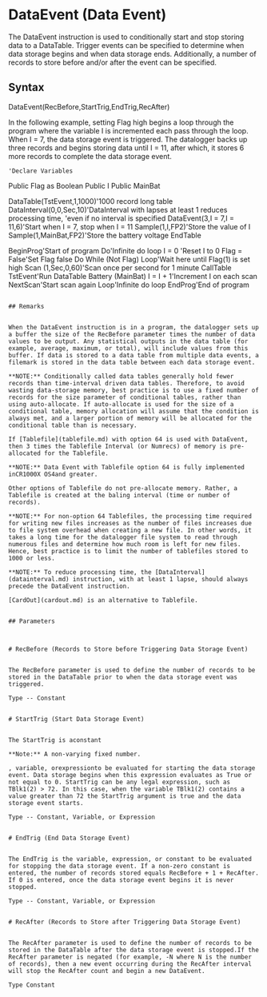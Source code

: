 # DataEvent (Data Event)

The DataEvent instruction is used to conditionally start and stop storing data to a DataTable. Trigger events can be specified to determine when data storage begins and when data storage ends. Additionally, a number of records to store before and/or after the event can be specified.

## Syntax

DataEvent(RecBefore,StartTrig,EndTrig,RecAfter)

In the following example, setting Flag high begins a loop through the program where the variable I is incremented each pass through the loop. When I = 7, the data storage event is triggered. The datalogger backs up three records and begins storing data until I = 11, after which, it stores 6 more records to complete the data storage event.

```
'Declare Variables
```

Public Flag as Boolean
Public I
Public MainBat

DataTable(TstEvent,1,1000)'1000 record long table
DataInterval(0,0,Sec,10)'DataInterval with lapses at least 1 reduces processing time, 'even if no interval is specified
DataEvent(3,I = 7,I = 11,6)'Start when I = 7, stop when I = 11
Sample(1,I,FP2)'Store the value of I
Sample(1,MainBat,FP2)'Store the battery voltage
EndTable

BeginProg'Start of program
Do'Infinite do loop
I = 0 'Reset I to 0
Flag = False'Set Flag false
Do While (Not Flag)
Loop'Wait here until Flag(1) is set high
Scan (1,Sec,0,60)'Scan once per second for 1 minute
CallTable TstEvent'Run DataTable
Battery (MainBat)
I = I + 1'Increment I on each scan
NextScan'Start scan again
Loop'Infinite do loop
EndProg'End of program

```

## Remarks


When the DataEvent instruction is in a program, the datalogger sets up a buffer the size of the RecBefore parameter times the number of data values to be output. Any statistical outputs in the data table (for example, average, maximum, or total), will include values from this buffer. If data is stored to a data table from multiple data events, a filemark is stored in the data table between each data storage event.

**NOTE:** Conditionally called data tables generally hold fewer records than time-interval driven data tables. Therefore, to avoid wasting data-storage memory, best practice is to use a fixed number of records for the size parameter of conditional tables, rather than using auto-allocate. If auto-allocate is used for the size of a conditional table, memory allocation will assume that the condition is always met, and a larger portion of memory will be allocated for the conditional table than is necessary.

If [Tablefile](tablefile.md) with option 64 is used with DataEvent, then 3 times the Tablefile Interval (or Numrecs) of memory is pre-allocated for the Tablefile.

**NOTE:** Data Event with Tablefile option 64 is fully implemented inCR1000X OS4and greater.

Other options of Tablefile do not pre-allocate memory. Rather, a Tablefile is created at the baling interval (time or number of records).

**NOTE:** For non-option 64 Tablefiles, the processing time required for writing new files increases as the number of files increases due to file system overhead when creating a new file. In other words, it takes a long time for the datalogger file system to read through numerous files and determine how much room is left for new files. Hence, best practice is to limit the number of tablefiles stored to 1000 or less.

**NOTE:** To reduce processing time, the [DataInterval](datainterval.md) instruction, with at least 1 lapse, should always precede the DataEvent instruction.

[CardOut](cardout.md) is an alternative to Tablefile.


## Parameters



# RecBefore (Records to Store before Triggering Data Storage Event)


The RecBefore parameter is used to define the number of records to be stored in the DataTable prior to when the data storage event was triggered.

Type -- Constant


# StartTrig (Start Data Storage Event)


The StartTrig is aconstant

**Note:** A non-varying fixed number.

, variable, orexpressionto be evaluated for starting the data storage event. Data storage begins when this expression evaluates as True or not equal to 0. StartTrig can be any legal expression, such as TBlk1(2) > 72. In this case, when the variable TBlk1(2) contains a value greater than 72 the StartTrig argument is true and the data storage event starts.

Type -- Constant, Variable, or Expression


# EndTrig (End Data Storage Event)


The EndTrig is the variable, expression, or constant to be evaluated for stopping the data storage event. If a non-zero constant is entered, the number of records stored equals RecBefore + 1 + RecAfter. If 0 is entered, once the data storage event begins it is never stopped.

Type -- Constant, Variable, or Expression


# RecAfter (Records to Store after Triggering Data Storage Event)


The RecAfter parameter is used to define the number of records to be stored in the DataTable after the data storage event is stopped.If the RecAfter parameter is negated (for example, -N where N is the number of records), then a new event occurring during the RecAfter interval will stop the RecAfter count and begin a new DataEvent.

Type Constant
```
